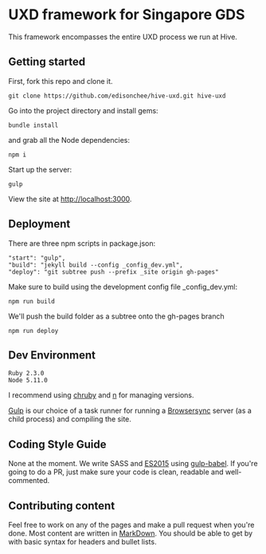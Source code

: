 # UXD framework for Singapore GDS

This framework encompasses the entire UXD process we run at Hive.

## Getting started

First, fork this repo and clone it.

```
git clone https://github.com/edisonchee/hive-uxd.git hive-uxd
```

Go into the project directory and install gems:
```
bundle install
```
and grab all the Node dependencies:
```
npm i
```

Start up the server:
```
gulp
```

View the site at [http://localhost:3000](http://localhost:3000).

## Deployment

There are three npm scripts in package.json:
```
"start": "gulp",
"build": "jekyll build --config _config_dev.yml",
"deploy": "git subtree push --prefix _site origin gh-pages"
```

Make sure to build using the development config file _config_dev.yml:
```
npm run build
```

We'll push the build folder as a subtree onto the gh-pages branch
```
npm run deploy
```

## Dev Environment
```
Ruby 2.3.0
Node 5.11.0
```
I recommend using [chruby](https://github.com/postmodern/chruby) and [n](https://github.com/tj/n) for managing versions.

[Gulp](http://gulpjs.com) is our choice of a task runner for running a [Browsersync](https://www.browsersync.io) server (as a child process) and compiling the site.

## Coding Style Guide

None at the moment. We write SASS and [ES2015](https://babeljs.io/docs/learn-es2015/) using [gulp-babel](https://www.npmjs.com/package/gulp-babel). If you're going to do a PR, just make sure your code is clean, readable and well-commented.

## Contributing content

Feel free to work on any of the pages and make a pull request when you're done. Most content are written in [MarkDown](https://guides.github.com/features/mastering-markdown/). You should be able to get by with basic syntax for headers and bullet lists.